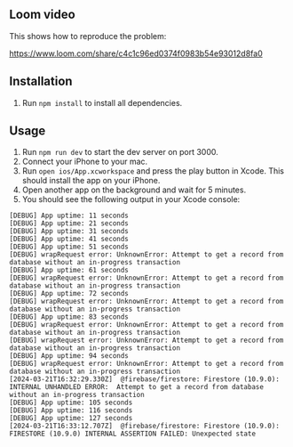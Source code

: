 ## Loom video

This shows how to reproduce the problem:

https://www.loom.com/share/c4c1c96ed0374f0983b54e93012d8fa0

## Installation

1. Run `npm install` to install all dependencies.

## Usage

1. Run `npm run dev` to start the dev server on port 3000.
2. Connect your iPhone to your mac.
3. Run `open ios/App.xcworkspace` and press the play button in Xcode. This should install the app on your iPhone.
4. Open another app on the background and wait for 5 minutes.
5. You should see the following output in your Xcode console:

```
[DEBUG] App uptime: 11 seconds
[DEBUG] App uptime: 21 seconds
[DEBUG] App uptime: 31 seconds
[DEBUG] App uptime: 41 seconds
[DEBUG] App uptime: 51 seconds
[DEBUG] wrapRequest error: UnknownError: Attempt to get a record from database without an in-progress transaction
[DEBUG] App uptime: 61 seconds
[DEBUG] wrapRequest error: UnknownError: Attempt to get a record from database without an in-progress transaction
[DEBUG] App uptime: 72 seconds
[DEBUG] wrapRequest error: UnknownError: Attempt to get a record from database without an in-progress transaction
[DEBUG] App uptime: 83 seconds
[DEBUG] wrapRequest error: UnknownError: Attempt to get a record from database without an in-progress transaction
[DEBUG] wrapRequest error: UnknownError: Attempt to get a record from database without an in-progress transaction
[DEBUG] App uptime: 94 seconds
[DEBUG] wrapRequest error: UnknownError: Attempt to get a record from database without an in-progress transaction
[2024-03-21T16:32:29.330Z]  @firebase/firestore: Firestore (10.9.0): INTERNAL UNHANDLED ERROR:  Attempt to get a record from database without an in-progress transaction
[DEBUG] App uptime: 105 seconds
[DEBUG] App uptime: 116 seconds
[DEBUG] App uptime: 127 seconds
[2024-03-21T16:33:12.707Z]  @firebase/firestore: Firestore (10.9.0): FIRESTORE (10.9.0) INTERNAL ASSERTION FAILED: Unexpected state
```
